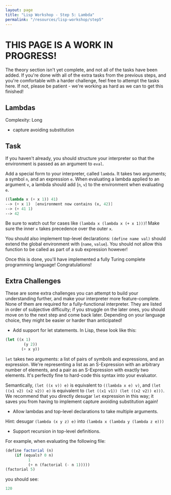 ```yaml
---
layout: page
title: "Lisp Workshop - Step 5: Lambda"
permalink: "/resources/lisp-workshop/step5"
---
```

# THIS PAGE IS A WORK IN PROGRESS!
The theory section isn't yet complete, and not all of the tasks have been added. If you're done with all of the extra tasks from the previous steps, and you're comfortable with a harder challenge, feel free to attempt the tasks here. If not, please be patient - we're working as hard as we can to get this finished!

## Lambdas
Complexity: Long

- capture avoiding substitution

## Task
If you haven't already, you should structure your interpreter so that the environment is passed as an argument to `eval`.

Add a special form to your interpreter, called `lambda`. It takes two arguments; a symbol `n`, and an expression `e`. When evaluating a lambda applied to an argument `v`, a lambda should add (`n`, `v`) to the environment when evaluating `e`.
```scheme
((lambda x (+ x 1)) 41)
--> (+ x 1)  [environment now contains (x, 42)]
--> (+ 41 1)
--> 42
```
Be sure to watch out for cases like `(lambda x (lambda x (+ x 1)))`! Make sure the inner `x` takes precedence over the outer `x`.

You should also implement top-level declarations: `(define name val)` should extend the global environment with (`name`, `value`). You should not allow this function to be called as part of a sub expression however!

Once this is done, you'll have implemented a fully Turing complete programming language! Congratulations!

## Extra Challenges
These are some extra challenges you can attempt to build your understanding further, and make your interpreter more feature-complete. None of them are required for a fully-functional interpreter. They are listed in order of subjective difficulty; if you struggle on the later ones, you should move on to the next step and come back later. Depending on your language choice, they might be easier or harder than anticipated!

- Add support for let statements. In Lisp, these look like this:
```scheme
(let ((x 1)
        (y 2))
       (+ x y))
```
 `let` takes two arguments: a list of pairs of symbols and expressions, and an expression. We're representing a list as an S-Expression with an arbitrary number of elements, and a pair as an S-Expression with exactly two elements. It's perfectly fine to hard-code this syntax into your evaluator.

 Semantically, `(let ((x v)) e)` is equivalent to `((lambda x e) v)`, and `(let ((x1 v2) (x2 v2)) e)` is equivalent to `(let ((x1 v1)) (let ((x2 v2)) e)))`. We recommend that you directly desugar `let` expression in this way; it saves you from having to implement capture avoiding substitution again!

- Allow lambdas and top-level declarations to take multiple arguments.

Hint: desugar `(lambda (x y z) e)` into `(lambda x (lambda y (lambda z e)))`

- Support recursion in top-level definitions.

 For example, when evaluating the following file:
```scheme
(define factorial (n)
    (if (equals? 0 n)
          1
          (+ n (factorial (- n 1)))))
(factorial 5)
```
you should see:
```scheme
120
```